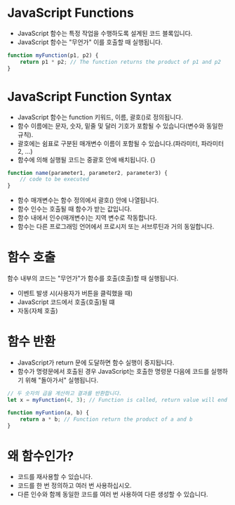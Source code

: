 # JavaScript Functions

- JavaScript 함수는 특정 작업을 수행하도록 설계된 코드 블록입니다.
- JavaScript 함수는 "무언가" 이를 호출할 때 실행됩니다.

``` javascript
function myFunction(p1, p2) {
	return p1 * p2; // The function returns the product of p1 and p2
}
```

# JavaScript Function Syntax

- JavaScript 함수는 function 키워드, 이름, 괄호()로 정의됩니다.
- 함수 이름에는 문자, 숫자, 밑줄 및 달러 기호가 포함될 수 있습니다(변수와 동일한 규칙).
- 괄호에는 쉼표로 구분된 매개변수 이름이 포함될 수 있습니다.(파라미터, 파라미터2, ...)
- 함수에 의해 실행될 코드는 중괄호 안에 배치됩니다. {}
  
``` javascript
function name(parameter1, parameter2, parameter3) {
	// code to be executed
}
```

- 함수 매개변수는 함수 정의에서 괄호() 안에 나열됩니다.
- 함수 인수는 호출될 때 함수가 받는 값입니다.
- 함수 내에서 인수(매개변수)는 지역 변수로 작동합니다.
- 함수는 다른 프로그래밍 언어에서 프로시저 또는 서브루틴과 거의 동일합니다.

# 함수 호출

함수 내부의 코드는 "무언가"가 함수를 호출(호출)할 때 실행됩니다.

- 이벤트 발생 시(사용자가 버튼을 클릭했을 때)
- JavaScript 코드에서 호출(호출)될 떄
- 자동(자체 호출)

# 함수 반환

- JavaScript가 return 문에 도달하면 함수 실행이 중지됩니다.
- 함수가 명령문에서 호출된 경우 JavaScript는 호출한 명령문 다음에 코드를 실행하기 위해 "돌아가서" 실행됩니다.

``` javascript
// 두 숫자의 곱을 계산하고 결과를 반환합니다.
let x = myFunction(4, 3); // Function is called, return value will end up in x

function myFuntion(a, b) {
	return a * b; // Function return the product of a and b
}
```

# 왜 함수인가?

- 코드를 재사용할 수 있습니다.
- 코드를 한 번 정의하고 여러 번 사용하십시오.
- 다른 인수와 함께 동일한 코드를 여러 번 사용하여 다른 생성할 수 있습니다.

``` 


